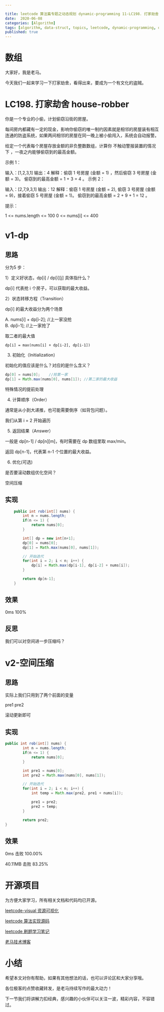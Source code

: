 ```yaml
---

title: leetcode 算法篇专题之动态规划 dynamic-programming 11-LC198. 打家劫舍 house-robber
date:  2020-06-08
categories: [Algorithm]
tags: [algorithm, data-struct, topics, leetcode, dynamic-programming, dp, sf]
published: true
---
```



# 数组

大家好，我是老马。

今天我们一起来学习一下打家劫舍，看得出来，要成为一个有文化的盗贼。

# LC198. 打家劫舍 house-robber

你是一个专业的小偷，计划偷窃沿街的房屋。

每间房内都藏有一定的现金，影响你偷窃的唯一制约因素就是相邻的房屋装有相互连通的防盗系统，如果两间相邻的房屋在同一晚上被小偷闯入，系统会自动报警。

给定一个代表每个房屋存放金额的非负整数数组，计算你 不触动警报装置的情况下 ，一夜之内能够偷窃到的最高金额。

示例 1：

输入：[1,2,3,1]
输出：4
解释：偷窃 1 号房屋 (金额 = 1) ，然后偷窃 3 号房屋 (金额 = 3)。
     偷窃到的最高金额 = 1 + 3 = 4 。
示例 2：

输入：[2,7,9,3,1]
输出：12
解释：偷窃 1 号房屋 (金额 = 2), 偷窃 3 号房屋 (金额 = 9)，接着偷窃 5 号房屋 (金额 = 1)。
     偷窃到的最高金额 = 2 + 9 + 1 = 12 。
 

提示：

1 <= nums.length <= 100
0 <= nums[i] <= 400


# v1-dp

## 思路

分为5 步：

1）定义好状态，dp[i] / dp[i][j] 具体指什么？

dp[i] 代表抢 i 个房子，可以获取的最大收益。

2）状态转移方程（Transition）

dp[i] 的最大收益分为两个场景

A. nums[i] + dp[i-2]; //上一家没抢   
B. dp[i-1];           //上一家抢了  

取二者的最大值

`dp[i] = max(nums[i] + dp[i-2], dp[i-1])`

3) 初始化（Initialization）

初始化的值应该是什么？对应的是什么含义？

```java
dp[0] = nums[0];    //抢第一家
dp[1] = Math.max(nums[0], nums[1]); //第二家的最大收益
```

特殊情况的提前处理

4) 计算顺序（Order）

通常是从小到大递推，也可能需要倒序（如背包问题）。

我们从第 i = 2 开始遍历

5) 返回结果（Answer）

一般是 dp\[n-1] / dp\[n]\[m]，有时需要在 dp 数组里取 max/min。

返回 dp[n-1]，代表第 n-1 个位置的最大收益。 

6) 优化(可选)

是否要滚动数组优化空间？

空间压缩

## 实现

```java
    public int rob(int[] nums) {
        int n = nums.length;
        if(n <= 1) {
            return nums[0];
        }

        int[] dp = new int[n+1];
        dp[0] = nums[0];
        dp[1] = Math.max(nums[0], nums[1]);

        // 开始迭代
        for(int i = 2; i < n; i++) {
            dp[i] = Math.max(dp[i-1], dp[i-2] + nums[i]);
        }

        return dp[n-1];
    }
```

## 效果

0ms 100% 

## 反思

我们可以对空间进一步压缩吗？

# v2-空间压缩

## 思路

实际上我们只用到了两个前面的变量

pre1 pre2

滚动更新即可

## 实现

```java
public int rob(int[] nums) {
        int n = nums.length;
        if(n <= 1) {
            return nums[0];
        }

        int pre1 = nums[0];
        int pre2 = Math.max(nums[0], nums[1]);

        // 开始迭代
        for(int i = 2; i < n; i++) {
            int temp = Math.max(pre2, pre1 + nums[i]);

            pre1 = pre2;
            pre2 = temp;
        }

        return pre2;
}
```

## 效果

0ms 击败 100.00%

40.11MB 击败 83.25%

# 开源项目

为方便大家学习，所有相关文档和代码均已开源。

[leetcode-visual 资源可视化](https://github.com/houbb/leetcode-visual)

[leetcode 算法实现源码](https://github.com/houbb/leetcode)

[leetcode 刷题学习笔记](https://github.com/houbb/leetcode-notes)

[老马技术博客](https://houbb.github.io/)

# 小结

希望本文对你有帮助，如果有其他想法的话，也可以评论区和大家分享哦。

各位极客的点赞收藏转发，是老马持续写作的最大动力！

下一节我们将讲解力扣经典，感兴趣的小伙伴可以关注一波，精彩内容，不容错过。

